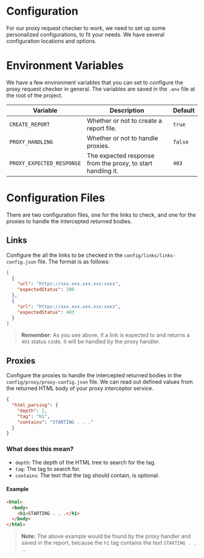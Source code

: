 # Configuration

For our proxy request checker to work, we need to set up some personalized configurations, to fit your needs. We have
several configuration locations and options.

# Environment Variables

We have a few environment variables that you can set to configure the proxy request checker in general. The variables
are saved in the `.env` file at the root of the project.

| Variable                  | Description                                                 | Default |
|---------------------------|-------------------------------------------------------------|---------|
| `CREATE_REPORT`           | Whether or not to create a report file.                     | `true`  |
| `PROXY_HANDLING`          | Whether or not to handle proxies.                           | `false` |
| `PROXY_EXPECTED_RESPONSE` | The expected response from the proxy, to start handling it. | `403`   |

# Configuration Files

There are two configuration files, one for the links to check, and one for the proxies to handle the intercepted
returned bodies.

## Links

Configure the all the links to be checked in the `config/links/links-config.json` file. The format is as follows:

```json
[
  {
    "url": "https://xxx.xxx.xxx.xxx:xxxx",
    "expectedStatus": 200
  },
  {
    "url": "https://xxx.xxx.xxx.xxx:xxxx",
    "expectedStatus": 403
  }
]
```

> **Remember:** As you see above, if a link is expected to and returns a `403` status code, it will be handled by the
> proxy handler.

## Proxies

Configure the proxies to handle the intercepted returned bodies in the `config/proxy/proxy-config.json` file. We can
read out defined values from the returned HTML body of your proxy interceptor service.

```json
{
  "html_parsing": {
    "depth": 2,
    "tag": "h1",
    "contains": "STARTING . . ."
  }
}
```

### What does this mean?

- `depth`: The depth of the HTML tree to search for the tag.
- `tag`: The tag to search for.
- `contains`: The text that the tag should contain, is optional.

#### Example

```html
<html>
  <body>
    <h1>STARTING . . .</h1>
  </body>
</html>
```

> **Note:** The above example would be found by the proxy handler and saved in the report, because the `h1` tag contains
> the text `STARTING . . .`.


